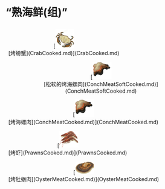 # “熟海鲜(组)”  
<div style="display:table"><div style="display:inline-block;padding:7px;margin:7px;border-left:none;border-right:none;text-align:center;min-width:150px;min-height:0px;margin: auto;"><div style="text-align:center;">[<div style="width:50px;display:inline-block;text-align:center"><img decoding="async" src="../wiki/Sprite/CrabCooked.png" href="a.md" style="max-width:50px;max-height:50px;"></div><br>[烤螃蟹](CrabCooked.md)](CrabCooked.md)</div></div><div style="display:inline-block;padding:7px;margin:7px;border-left:none;border-right:none;text-align:center;min-width:150px;min-height:0px;margin: auto;"><div style="text-align:center;">[<div style="width:50px;display:inline-block;text-align:center"><img decoding="async" src="../wiki/Sprite/ConchMeatCooked.png" href="a.md" style="max-width:50px;max-height:50px;"></div><br>[松软的烤海螺肉](ConchMeatSoftCooked.md)](ConchMeatSoftCooked.md)</div></div><div style="display:inline-block;padding:7px;margin:7px;border-left:none;border-right:none;text-align:center;min-width:150px;min-height:0px;margin: auto;"><div style="text-align:center;">[<div style="width:50px;display:inline-block;text-align:center"><img decoding="async" src="../wiki/Sprite/ConchMeatCooked.png" href="a.md" style="max-width:50px;max-height:50px;"></div><br>[烤海螺肉](ConchMeatCooked.md)](ConchMeatCooked.md)</div></div><div style="display:inline-block;padding:7px;margin:7px;border-left:none;border-right:none;text-align:center;min-width:150px;min-height:0px;margin: auto;"><div style="text-align:center;">[<div style="width:50px;display:inline-block;text-align:center"><img decoding="async" src="../wiki/Sprite/PrawnsCooked.png" href="a.md" style="max-width:50px;max-height:50px;"></div><br>[烤虾](PrawnsCooked.md)](PrawnsCooked.md)</div></div><div style="display:inline-block;padding:7px;margin:7px;border-left:none;border-right:none;text-align:center;min-width:150px;min-height:0px;margin: auto;"><div style="text-align:center;">[<div style="width:50px;display:inline-block;text-align:center"><img decoding="async" src="../wiki/Sprite/OysterMeatCooked.png" href="a.md" style="max-width:50px;max-height:50px;"></div><br>[烤牡蛎肉](OysterMeatCooked.md)](OysterMeatCooked.md)</div></div></div>  
  
